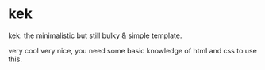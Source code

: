 # kek
kek: the minimalistic but still bulky &amp; simple template.


very cool very nice, you need some basic knowledge of html and css to use this.
